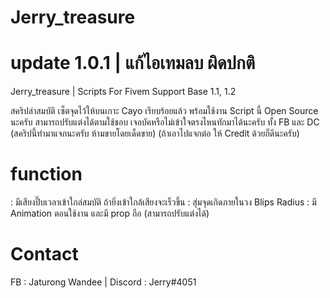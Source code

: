 # Jerry_treasure

# update 1.0.1 | แก้ไอเทมลบ ผิดปกติ

Jerry_treasure | Scripts For Fivem Support Base 1.1, 1.2

สคริปล่าสมบัติ เซ็ตจุดไว้ให้บนเกาะ Cayo เรียบร้อยแล้ว พร้อมใช้งาน Script นี้ Open Source นะครับ สามารถปรับแต่งได้ตามใช้ชอบ เจอบัคหรือไม่เข้าใจตรงไหนทักมาได้นะครับ ทั้ง FB และ DC (สคริปนี้ทำมาแจกนะครับ ห้ามขายโดยเด็ดขาย) (ถ้าเอาไปแจกต่อ ให้ Credit ด้วยก็ดีนะครับ)

# function
: มีเสียงปี๊บเวลาเข้าใกล่สมบัติ ถ้ายิ่งเข้าใกล้เสียงจะเร็วขึ้น
: สุ่มจุดเกิดภายในวง Blips Radius
: มี Animation ตอนใช้งาน และมี prop ถือ (สามารถปรับแต่งได้)

# Contact
FB : Jaturong Wandee | Discord : Jerry#4051

